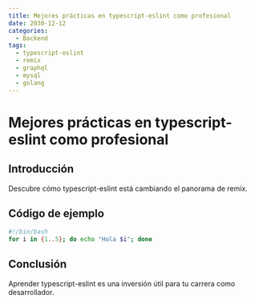 ```yaml
---
title: Mejores prácticas en typescript-eslint como profesional
date: 2030-12-12
categories:
  - Backend
tags:
  - typescript-eslint
  - remix
  - graphql
  - mysql
  - golang
---
```


# Mejores prácticas en typescript-eslint como profesional

## Introducción

Descubre cómo typescript-eslint está cambiando el panorama de remix.

## Código de ejemplo

```bash
#!/bin/bash
for i in {1..5}; do echo "Hola $i"; done
```

## Conclusión

Aprender typescript-eslint es una inversión útil para tu carrera como desarrollador.